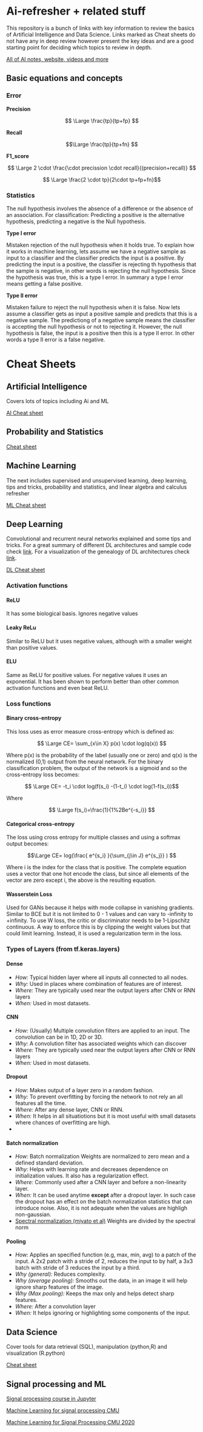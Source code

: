 # Ai-refresher + related stuff

This repository is a bunch of links with key information to review the basics of Artificial Intelligence and Data Science. Links marked as Cheat sheets do not have any in deep review however present the key ideas and are a good starting point for deciding which topics to review in depth.

[All of AI notes, website, videos and more](https://aman.ai/)

## Basic equations and concepts

### Error

**Precision**
<body>

$$ \Large \frac{tp}{tp+fp} $$

**Recall**

$$\Large \frac{tp}{tp+fn} $$

**F1_score**

$$ \Large 2 \cdot \frac{\cdot precission \cdot recall}{(precision+recall)} $$

$$ \Large \frac{2 \cdot tp}{2\cdot tp+fp+fn}$$


### Statistics 
The null hypothesis involves the absence of a difference or the absence of an association. For classification: Predicting a positive is the alternative hypothesis, predicting a negative is the Null hypothesis.

**Type I error**



Mistaken rejection of the null hypothesis when it holds true. To explain how it works in machine learning, lets assume we have a negative sample as input to a classifier and the classifier predicts the input is a positive. By predicting the input is a positive, the classifier is rejecting th hypothesis that the sample is negative, in other words is rejecting the null hypothesis. Since the hypothesis was true, this is a type I error. In summary a type I error means getting a false positive.

**Type II error**

Mistaken failure to reject the null hypothesis when it is false. Now lets assume a classifier gets as input a positive sample and predicts that this is a negative sample. The predictiong of a negative sample means the classifier is accepting the null hypothesis or not to rejecting it. However, the null hypothesis is false, the input is a positive then this is a type II error. In other words a type II error is a false negative.


# Cheat Sheets
## Artificial Intelligence
Covers lots of topics including Ai and ML

[AI Cheat sheet](https://stanford.edu/~shervine/teaching/cs-221/)

## Probability and Statistics

[Cheat sheet](https://stanford.edu/~shervine/teaching/cme-106/)

## Machine Learning
The next includes supervised and unsupervised learning, deep learning, tips and tricks, probability and statistics, and linear algebra and calculus refresher

[ML Cheat sheet](https://stanford.edu/~shervine/teaching/cs-229/)

## Deep Learning

Convolutional and recurrent neural networks explained and some tips and tricks.
For a great summary of different DL architectures and sample code check [link](https://github.com/rasbt/deeplearning-models).
For a visualization of the genealogy of DL architectures check [link](https://github.com/hunkim/deep_architecture_genealogy).

[DL Cheat sheet](https://stanford.edu/~shervine/teaching/cs-230/)

### Activation functions
#### ReLU
It has some biological basis. Ignores negative values

#### Leaky ReLu
Similar to ReLU but it uses negative values, although with a smaller weight than positive values.

#### ELU
Same as ReLU for positive values. For negative values it uses an exponential. It has been shown to perform better than other common activation functions and even beat ReLU.

### Loss functions

#### Binary cross-entropy
This loss uses as error measure cross-entropy which is defined as:

$$ \Large CE= \sum_{x\in X} p(x) \cdot log(q(x)) $$

Where p(x) is the probability of the label (usually one or zero) and q(x) is the normalized (0,1) output from the neural network.
For the binary classification problem, the output of the network is a sigmoid and so the cross-entropy loss becomes:

$$ \Large CE= -t_i \cdot log(f(s_i) -(1-t_i) \cdot log(1-f(s_i))$$

Where

$$ \Large f(s_i)=\frac{1}{1%2Be^{-s_i}} $$


#### Categorical cross-entropy

The loss using cross entropy for multiple classes and using a softmax output becomes:

$$\Large CE= log(\frac{ e^{s_i} }{\sum_{j\in J} e^{s_j}} ) $$

Where i is the index for the class that is positive. The complete equation uses a vector that one hot encode the class, but since all elements of the vector are zero except i, the above is the resulting equation.


#### Wasserstein Loss
Used for GANs because it helps with mode collapse in vanishing gradients. Similar to BCE but it is not limited to 0 - 1 values and can vary to -infinity to +infinity. To use W loss, the critic or discriminator needs to be 1-Lipschitz continuous. A way to enforce this is by clipping the weight values but that could limit learning. Instead, it is used a regularization term in the loss.

### Types of Layers (from tf.keras.layers)

#### Dense
- *How:* Typical hidden layer where all inputs all connected to all nodes. 
- *Why:* Used in places where combination of features are of interest. 
- *Where:* They are typically used near the output layers after CNN or RNN layers
- *When:* Used in most datasets.


#### CNN
- *How:* (Usually) Multiple convolution filters are applied to an input. The convolution can be in 1D, 2D or 3D. 
- *Why:* A convolution filter has associated weights which can discover
- *Where:* They are typically used near the output layers after CNN or RNN layers
- *When:* Used in most datasets.


#### Dropout
- *How:* Makes output of a layer zero in a random fashion. 
- *Why:* To prevent overfitting by forcing the network to not rely an all features all the time. 
- *Where:* After any dense layer, CNN or RNN. 
- *When:* It helps in all situatiotions but it is most useful with small datasets where chances of overfitting are high.
- 
#### Batch normalization
- *How:* Batch normalization Weights are normalized to zero mean and a defined standard deviation.
- *Why:* Helps with learning rate and decreases dependence on initialization values. It also has a regularization effect.
- *Where:* Commonly used after a CNN layer and before a non-linearity layer.
- *When:* It can be used anytime **except** after a dropout layer. In such case the dropout has an effect on the batch normalization statistics that can introduce noise. Also, it is not adequate when the values are highligh non-gaussian.
- [Spectral normalization (miyato et al)](https://arxiv.org/pdf/1802.05957.pdf) Weights are divided by the spectral norm

#### Pooling

- *How:* Applies an specified function (e.g, max, min, avg) to a patch of the input. A 2x2 patch with a stride of 2, reduces the input to by half, a 3x3 batch with stride of 3 reduces the input by a third. 
- *Why (general):* Reduces complexity.
- *Why (average pooling):* Smooths out the data, in an image it will help ignore sharp features of the image. 
- *Why (Max pooling):* Keeps the max only and helps detect sharp features.
- *Where:* After a convolution layer
- *When:* It helps ignoring or highlighting some components of the input.

## Data Science

Cover tools for data retrieval (SQL), manipulation (python,R)  and visualization (R.python)

[Cheat sheet](https://www.mit.edu/~amidi/teaching/data-science-tools/)

## Signal processing and ML
[Signal processing course in Jupyter](https://dartbrains.org/content/Instructors.html)

[Machine Learning for signal processing CMU](http://www.cs.cmu.edu/~11755/lectures/lectures.html)

[Machine Learning for Signal Processing CMU 2020](https://teamia.io/)


